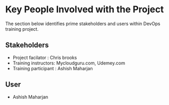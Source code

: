 # Key People Involved with the Project 

The section below identifies prime stakeholders and users within DevOps training project.

## Stakeholders 
* Project facilator : Chris brooks
* Training instructors: Mycloudguru.com, Udemey.com
* Training participant : Ashish Maharjan

## User 
* Ashish Maharjan 
